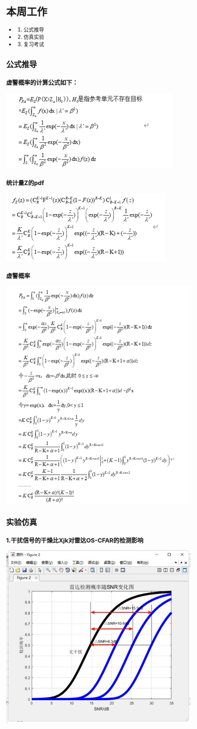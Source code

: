 # 本周工作
* 1. 公式推导
* 2. 仿真实验
* 3. 复习考试
## 公式推导

### 虚警概率的计算公式如下：
![虚警概率](1.png )
### 统计量Z的pdf
![统计量Z的概率密度函数](2.png )
### 虚警概率
![最后的虚警概率](3.png )


## 实验仿真
### 1.干扰信号的干燥比Xjk对雷达OS-CFAR的检测影响
![仿真1](4.jpg )
